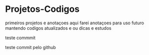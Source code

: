 # Projetos-Codigos
primeiros projetos e anotaçoes
aqui  farei anotaçoes para uso futuro 
mantendo codigos atualizados e ou dicas
e estudos

teste commmit

teste commit pelo github
